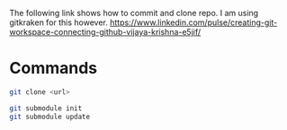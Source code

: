 The following link shows how to commit and clone repo. I am using gitkraken for this however.
https://www.linkedin.com/pulse/creating-git-workspace-connecting-github-vijaya-krishna-e5jif/

# Commands
```bash
git clone <url>

git submodule init
git submodule update
```

